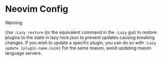 # Neovim Config
> [!WARNING]
> Use ```:Lazy restore``` (or the equivalent command in the ```:Lazy``` gui) to restore plugins to the state in lazy-lock.json to prevent updates causing breaking changes.
> If you wish to update a specific plugin, you can do so with ```:Lazy update [plugin-name.nvim]```
> For the same reason, avoid updating mason language servers.
